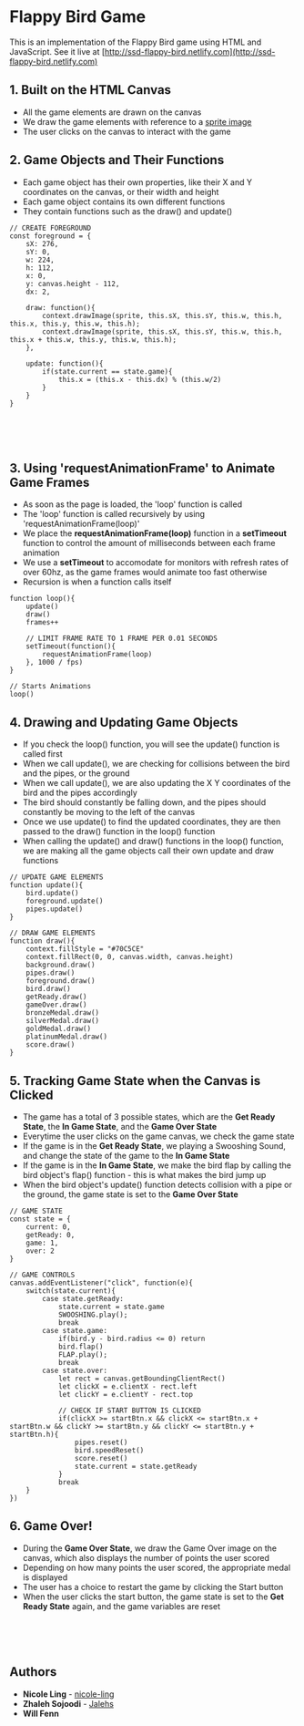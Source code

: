# Flappy Bird Game
This is an implementation of the Flappy Bird game using HTML and JavaScript. See it live at [http://ssd-flappy-bird.netlify.com](http://ssd-flappy-bird.netlify.com)

## 1. Built on the HTML Canvas
- All the game elements are drawn on the canvas
- We draw the game elements with reference to a [sprite image](http://ssd-flappy-bird.netlify.com/images/sprite.png)
- The user clicks on the canvas to interact with the game

## 2. Game Objects and Their Functions
- Each game object has their own properties, like their X and Y coordinates on the canvas, or their width and height
- Each game object contains its own different functions
- They contain functions such as the draw() and update()
```
// CREATE FOREGROUND
const foreground = {
    sX: 276,
    sY: 0,
    w: 224,
    h: 112,
    x: 0,
    y: canvas.height - 112,
    dx: 2,

    draw: function(){
        context.drawImage(sprite, this.sX, this.sY, this.w, this.h, this.x, this.y, this.w, this.h);
        context.drawImage(sprite, this.sX, this.sY, this.w, this.h, this.x + this.w, this.y, this.w, this.h);
    },

    update: function(){
        if(state.current == state.game){
            this.x = (this.x - this.dx) % (this.w/2)
        }
    }
}
```
<br/>
<br/>
<br/>

## 3. Using 'requestAnimationFrame' to Animate Game Frames
- As soon as the page is loaded, the 'loop' function is called
- The 'loop' function is called recursively by using 'requestAnimationFrame(loop)'
- We place the **requestAnimationFrame(loop)** function in a **setTimeout** function to control the amount of milliseconds between each frame animation
- We use a **setTimeout** to accomodate for monitors with refresh rates of over 60hz, as the game frames would animate too fast otherwise
- Recursion is when a function calls itself
```
function loop(){
    update()
    draw()
    frames++

    // LIMIT FRAME RATE TO 1 FRAME PER 0.01 SECONDS
    setTimeout(function(){
        requestAnimationFrame(loop)
    }, 1000 / fps)
}

// Starts Animations
loop()
```

## 4. Drawing and Updating Game Objects
- If you check the loop() function, you will see the update() function is called first
- When we call update(), we are checking for collisions between the bird and the pipes, or the ground
- When we call update(), we are also updating the X Y coordinates of the bird and the pipes accordingly
- The bird should constantly be falling down, and the pipes should constantly be moving to the left of the canvas
- Once we use update() to find the updated coordinates, they are then passed to the draw() function in the loop() function
- When calling the update() and draw() functions in the loop() function, we are making all the game objects call their own update and draw functions
```
// UPDATE GAME ELEMENTS
function update(){
    bird.update()
    foreground.update()
    pipes.update()
}

// DRAW GAME ELEMENTS
function draw(){
    context.fillStyle = "#70C5CE"
    context.fillRect(0, 0, canvas.width, canvas.height)
    background.draw()
    pipes.draw()
    foreground.draw()
    bird.draw()
    getReady.draw()
    gameOver.draw()
    bronzeMedal.draw()
    silverMedal.draw()
    goldMedal.draw()
    platinumMedal.draw()
    score.draw()
}
```

## 5. Tracking Game State when the Canvas is Clicked
- The game has a total of 3 possible states, which are the **Get Ready State**, the **In Game State**, and the **Game Over State**
- Everytime the user clicks on the game canvas, we check the game state
- If the game is in the **Get Ready State**, we playing a Swooshing Sound, and change the state of the game to the **In Game State**
- If the game is in the **In Game State**, we make the bird flap by calling the bird object's flap() function - this is what makes the bird jump up
- When the bird object's update() function detects collision with a pipe or the ground, the game state is set to the **Game Over State**
```
// GAME STATE
const state = {
    current: 0,
    getReady: 0,
    game: 1,
    over: 2
}

// GAME CONTROLS
canvas.addEventListener("click", function(e){
    switch(state.current){
        case state.getReady:
            state.current = state.game
            SWOOSHING.play();
            break
        case state.game:
            if(bird.y - bird.radius <= 0) return
            bird.flap()
            FLAP.play();
            break
        case state.over:
            let rect = canvas.getBoundingClientRect()
            let clickX = e.clientX - rect.left
            let clickY = e.clientY - rect.top

            // CHECK IF START BUTTON IS CLICKED
            if(clickX >= startBtn.x && clickX <= startBtn.x + startBtn.w && clickY >= startBtn.y && clickY <= startBtn.y + startBtn.h){
                pipes.reset()
                bird.speedReset()
                score.reset()
                state.current = state.getReady
            }
            break
    }
})
```

## 6. Game Over!
- During the **Game Over State**, we draw the Game Over image on the canvas, which also displays the number of points the user scored
- Depending on how many points the user scored, the appropriate medal is displayed
- The user has a choice to restart the game by clicking the Start button
- When the user clicks the start button, the game state is set to the **Get Ready State** again, and the game variables are reset
<br/>
<br/>
<br/>

## Authors
* **Nicole Ling** - [nicole-ling](https://github.com/nicole-ling)
* **Zhaleh Sojoodi** - [Jalehs](http://www.github.com/Jalehs)
* **Will Fenn**

